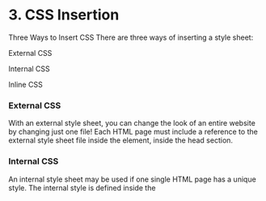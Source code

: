 <h1>3. CSS Insertion</h1>
Three Ways to Insert CSS
There are three ways of inserting a style sheet:

External CSS

Internal CSS

Inline CSS


<h3>External CSS</h3>
With an external style sheet, you can change the look of an entire website by changing just one file!
Each HTML page must include a reference to the external style sheet file inside the <link> element, inside the head section.

<h3>Internal CSS</h3>
An internal style sheet may be used if one single HTML page has a unique style.
The internal style is defined inside the <style> element, inside the head section.
  
<h3>Inline CSS</h3>
An inline style may be used to apply a unique style for a single element.
To use inline styles, add the style attribute to the relevant element. The style attribute can contain any CSS property.
  
  
>>>If some properties have been defined for the same selector (element) in different style sheets, the value from the last read style sheet will be used
